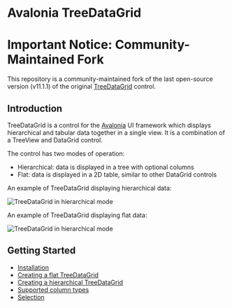 ﻿# Avalonia TreeDataGrid
 
# Important Notice: Community-Maintained Fork

This repository is a community-maintained fork of the last open-source version (v11.1.1) of the original [TreeDataGrid](https://github.com/AvaloniaUI/Avalonia.Controls.TreeDataGrid) control.

## Introduction

TreeDataGrid is a control for the [Avalonia](https://github.com/AvaloniaUI/Avalonia) UI framework which displays hierarchical and tabular data together in a single view. It is a combination of a TreeView and DataGrid control.

The control has two modes of operation:

- Hierarchical: data is displayed in a tree with optional columns
- Flat: data is displayed in a 2D table, similar to other DataGrid controls

An example of TreeDataGrid displaying hierarchical data:

![TreeDataGrid in hierarchical mode](https://raw.githubusercontent.com/fidarit/TreeDataGrid.Avalonia/refs/heads/master/docs/images/files.png)

An example of TreeDataGrid displaying flat data:

![TreeDataGrid in hierarchical mode](https://raw.githubusercontent.com/fidarit/TreeDataGrid.Avalonia/refs/heads/master/docs/images/countries.png)

## Getting Started 

- [Installation](https://github.com/fidarit/TreeDataGrid.Avalonia/blob/master/docs/installation.md)  
- [Creating a flat TreeDataGrid](https://github.com/fidarit/TreeDataGrid.Avalonia/blob/master/docs/get-started-flat.md)  
- [Creating a hierarchical TreeDataGrid](https://github.com/fidarit/TreeDataGrid.Avalonia/blob/master/docs/get-started-hierarchical.md)  
- [Supported column types](https://github.com/fidarit/TreeDataGrid.Avalonia/blob/master/docs/column-types.md)  
- [Selection](https://github.com/fidarit/TreeDataGrid.Avalonia/blob/master/docs/selection.md)  
